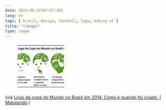 ```yaml
---
date: 2014-06-25T07:07:28Z
lang: en
tags: [ brasil, design, football, logo, making of ]
title: "(image)"
type: image
---
```


<figure>
<a
href="https://hugo.ferreira.cc/via-logo-da-copa-do-mundo-no-brasil-em-2014-como/attachment/112/"
rel="attachment"><img
src="tumblr_n7qthaxwSF1qz82meo1_1280-150x150.jpg"
width="150" height="150" /></a></figure>

(via [Logo da copa do Mundo no Brasil em 2014. Como e quando foi criado.
 | 
Matutando](http://www.matutando.com/logo-da-copa-do-mundo-no-brasil-em-2014-como-e-quando-foi-criado/)
)

